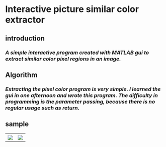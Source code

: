 # Interactive picture similar color extractor<br>
## introduction<br>
### *A simple interactive program created with MATLAB gui to extract similar color pixel regions in an image.*<br>
## Algorithm<br>
### *Extracting the pixel color program is very simple. I learned the gui in one afternoon and wrote this program. The difficulty in programming is the parameter passing, because there is no regular usage such as return.*<br>
## sample<br>
<table>
<tr> 
<th><img src="https://github.com/Tiantian-kaixin/Interactive-picture-similar-color-extractor/raw/master/sample1.png" /></th>
<th><img src="https://github.com/Tiantian-kaixin/Interactive-picture-similar-color-extractor/raw/master/sample2.png" /></th>
</tr>
</table>
